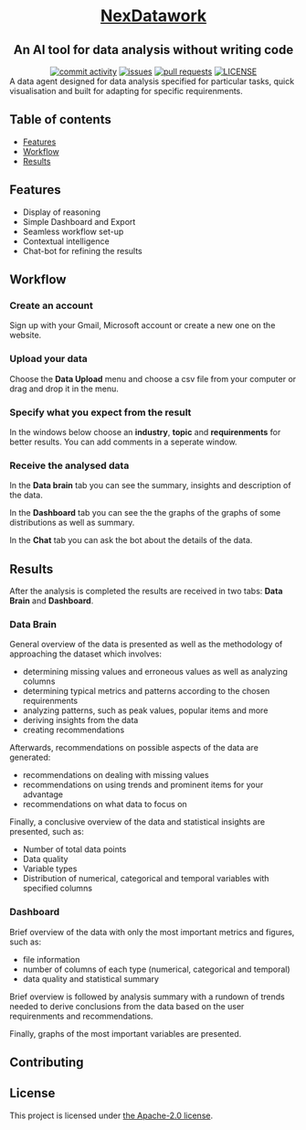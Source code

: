 <div align="center">

 <h1>
 <a href="https://www.nexdatawork.io/blank">
 NexDatawork
 </a>

 </h1>

 <h2>
 An AI tool for data analysis without writing code
 </h2>
 <div align='center'>
 <a href="https://github.com/NexDatawork/data-agents/graphs/commit-activity"><img alt = "commit activity" src = "https://img.shields.io/badge/commit_activity-blue"/></a>
 <a href="https://github.com/NexDatawork/data-agents/issues"><img alt = "issues" src = "https://img.shields.io/badge/issues-blue"/></a>
 <a href="https://github.com/NexDatawork/data-agents/pulls"><img alt = "pull requests" src = "https://img.shields.io/badge/pull_requests-blue"/></a> 
 <a href="https://github.com/NexDatawork/data-agents/blob/main/LICENSE"><img alt = "LICENSE" src = "https://img.shields.io/badge/license-blue"/></a> 




 </div>
</div>
A data agent designed for data analysis specified for particular tasks, quick visualisation and built for adapting for specific requirenments.


## Table of contents
 * [Features](##Features)
 * [Workflow](##Workflow)
 * [Results](##Results)




## Features

 - Display of reasoning
 - Simple Dashboard and Export
 - Seamless workflow set-up
 - Contextual intelligence
 - Chat-bot for refining the results

## Workflow

### Create an account
Sign up with your Gmail, Microsoft account or create a new one on the website.
### Upload your data
Choose the **Data Upload** menu and choose a csv file from your computer or drag and drop it in the menu.

### Specify what you expect from the result
In the windows below choose an **industry**, **topic** and **requirenments** for better results. You can add comments in a seperate window.

### Receive the analysed data
In the **Data brain** tab you can see the summary, insights and description of the data.

In the **Dashboard** tab you can see the the graphs of the graphs of some distributions as well as summary.

In the **Chat** tab you can ask the bot about the details of the data.

## Results

After the analysis is completed the results are received in two tabs: **Data Brain** and **Dashboard**.

### Data Brain
General overview of the data is presented as well as the methodology of approaching the dataset which involves:

 * determining missing values and erroneous values as well as analyzing columns
 * determining typical metrics and patterns according to the chosen requirenments
 * analyzing patterns, such as peak values, popular items and more
 * deriving insights from the data
 * creating recommendations

Afterwards, recommendations on possible aspects of the data are generated:
 * recommendations on dealing with missing values
 * recommendations on using trends and prominent items for your advantage
 * recommendations on what data to focus on

Finally, a conclusive overview of the data and statistical insights are presented, such as:
 * Number of total data points
 * Data quality
 * Variable types 
 * Distribution of numerical, categorical and temporal variables with specified columns


### Dashboard

Brief overview of the data with only the most important metrics and figures, such as:
 * file information
 * number of columns of each type (numerical, categorical and temporal)
 * data quality and statistical summary

Brief overview is followed by analysis summary with a rundown of trends needed to derive conclusions from the data based on the user requirenments and recommendations. 

Finally, graphs of the most important variables are presented.

## Contributing

## License

This project is licensed under [the Apache-2.0 license](LICENSE).







